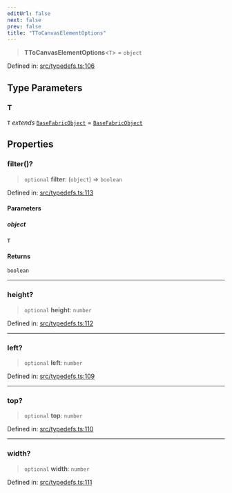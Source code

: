 ```yaml
---
editUrl: false
next: false
prev: false
title: "TToCanvasElementOptions"
---
```


> **TToCanvasElementOptions**\<`T`\> = `object`

Defined in: [src/typedefs.ts:106](https://github.com/fabricjs/fabric.js/blob/fea1b29b7495d9634e300bd4bfa43de097745805/src/typedefs.ts#L106)

## Type Parameters

### T

`T` *extends* [`BaseFabricObject`](/api/classes/basefabricobject/) = [`BaseFabricObject`](/api/classes/basefabricobject/)

## Properties

### filter()?

> `optional` **filter**: (`object`) => `boolean`

Defined in: [src/typedefs.ts:113](https://github.com/fabricjs/fabric.js/blob/fea1b29b7495d9634e300bd4bfa43de097745805/src/typedefs.ts#L113)

#### Parameters

##### object

`T`

#### Returns

`boolean`

***

### height?

> `optional` **height**: `number`

Defined in: [src/typedefs.ts:112](https://github.com/fabricjs/fabric.js/blob/fea1b29b7495d9634e300bd4bfa43de097745805/src/typedefs.ts#L112)

***

### left?

> `optional` **left**: `number`

Defined in: [src/typedefs.ts:109](https://github.com/fabricjs/fabric.js/blob/fea1b29b7495d9634e300bd4bfa43de097745805/src/typedefs.ts#L109)

***

### top?

> `optional` **top**: `number`

Defined in: [src/typedefs.ts:110](https://github.com/fabricjs/fabric.js/blob/fea1b29b7495d9634e300bd4bfa43de097745805/src/typedefs.ts#L110)

***

### width?

> `optional` **width**: `number`

Defined in: [src/typedefs.ts:111](https://github.com/fabricjs/fabric.js/blob/fea1b29b7495d9634e300bd4bfa43de097745805/src/typedefs.ts#L111)
